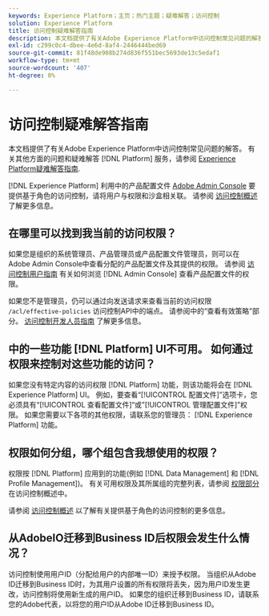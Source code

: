 ```yaml
---
keywords: Experience Platform；主页；热门主题；疑难解答；访问控制
solution: Experience Platform
title: 访问控制疑难解答指南
description: 本文档提供了有关Adobe Experience Platform中访问控制常见问题的解答。
exl-id: c299c0c4-dbee-4e6d-8af4-2446444bed69
source-git-commit: 81f48de908b274d836f551bec5693de13c5edaf1
workflow-type: tm+mt
source-wordcount: '407'
ht-degree: 0%

---
```


# 访问控制疑难解答指南

本文档提供了有关Adobe Experience Platform中访问控制常见问题的解答。 有关其他方面的问题和疑难解答 [!DNL Platform] 服务，请参阅 [Experience Platform疑难解答指南](../landing/troubleshooting.md).

[!DNL Experience Platform] 利用中的产品配置文件 [Adobe Admin Console](https://adminconsole.adobe.com) 要提供基于角色的访问控制，请将用户与权限和沙盒相关联。  请参阅 [访问控制概述](home.md) 了解更多信息。

## 在哪里可以找到我当前的访问权限？

如果您是组织的系统管理员、产品管理员或产品配置文件管理员，则可以在Adobe Admin Console中查看分配的产品配置文件及其提供的权限。 请参阅 [访问控制用户指南](./ui/overview.md) 有关如何浏览 [!DNL Admin Console] 查看产品配置文件的权限。

如果您不是管理员，仍可以通过向发送请求来查看当前的访问权限 `/acl/effective-policies` 访问控制API中的端点。 请参阅中的“查看有效策略”部分。 [访问控制开发人员指南](./api/effective-policies.md) 了解更多信息。

## 中的一些功能 [!DNL Platform] UI不可用。 如何通过权限来控制对这些功能的访问？

如果您没有特定内容的访问权限 [!DNL Platform] 功能，则该功能将会在 [!DNL Experience Platform] UI。 例如，要查看“[!UICONTROL 配置文件]”选项卡，您必须具有“[!UICONTROL 查看配置文件]“或”[!UICONTROL 管理配置文件]”权限。 如果您需要以下各项的其他权限，请联系您的管理员： [!DNL Experience Platform] 功能。

## 权限如何分组，哪个组包含我想使用的权限？

权限按 [!DNL Platform] 应用到的功能(例如 [!DNL Data Management] 和 [!DNL Profile Management])。 有关可用权限及其所属组的完整列表，请参阅 [权限部分](home.md#permissions) 在访问控制概述中。

请参阅 [访问控制概述](home.md) 以了解有关提供基于角色的访问控制的更多信息。

## 从AdobeIO迁移到Business ID后权限会发生什么情况？

访问控制使用用户ID（分配给用户的内部唯一ID）来授予权限。 当组织从Adobe ID迁移到Business ID时，为其用户设置的所有权限将丢失，因为用户ID发生更改，访问控制将使用新生成的用户ID。 如果您的组织迁移到Business ID，请联系您的Adobe代表，以将您的用户ID从Adobe ID迁移到Business ID。
